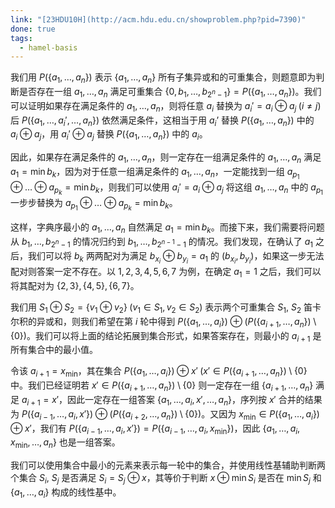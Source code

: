```yaml
---
link: "[23HDU10H](http://acm.hdu.edu.cn/showproblem.php?pid=7390)"
done: true
tags:
  - hamel-basis
---
```


我们用 $P(\{a_1,\dots,a_n\})$ 表示 $\{a_1,\dots,a_n\}$ 所有子集异或和的可重集合，则题意即为判断是否存在一组 $a_1,\dots,a_n$ 满足可重集合 $\{0,b_1,\dots,b_{2^n-1}\}=P(\{a_1,\dots,a_n\})$。我们可以证明如果存在满足条件的 $a_1,\dots,a_n$，则将任意 $a_i$ 替换为 $a_i'=a_i\oplus a_j\; (i\neq j)$ 后 $P(\{a_1,\dots,a_i',\dots,a_n\})$ 依然满足条件，这相当于用 $a_i’$ 替换 $P(\{a_1,\dots,a_n\})$ 中的 $a_i\oplus a_j$，用 $a_i'\oplus a_j$ 替换 $P(\{a_1,\dots,a_n\})$ 中的 $a_i$。

因此，如果存在满足条件的 $a_1,\dots,a_n$，则一定存在一组满足条件的 $a_1,\dots,a_n$ 满足 $a_1=\min{b_k}$，因为对于任意一组满足条件的 $a_1,\dots,a_n$，一定能找到一组 $a_{p_1}\oplus\dots\oplus a_{p_k}=\min{b_k}$，则我们可以使用 $a_i'=a_i\oplus a_j$ 将这组 $a_1,\dots,a_n$ 中的 $a_{p_1}$ 一步步替换为 $a_{p_1}\oplus\dots\oplus a_{p_k}=\min{b_k}$。

这样，字典序最小的 $a_1,\dots,a_n$ 自然满足 $a_1=\min{b_k}$。而接下来，我们需要将问题从 $b_1,\dots,b_{2^n-1}$ 的情况归约到 $b_1,\dots,b_{2^{n-1}-1}$ 的情况。我们发现，在确认了 $a_1$ 之后，我们可以将 $b_k$ 两两配对为满足 $b_{x_i}\oplus b_{y_i}=a_1$ 的 $(b_{x_i},b_{y_i})$，如果这一步无法配对则答案一定不存在。以 $1,2,3,4,5,6,7$ 为例，在确定 $a_1=1$ 之后，我们可以将其配对为 $\{2,3\},\{4,5\},\{6,7\}$。

我们用 $S_1\oplus S_2=\{v_1\oplus v_2\}\;(v_1\in S_1,v_2\in S_2)$ 表示两个可重集合 $S_1$, $S_2$ 笛卡尔积的异或和，则我们希望在第 $i$ 轮中得到 $P(\{a_1,\dots,a_i\})\oplus (P(\{a_{i+1},\dots,a_n\})\setminus \{0\})$。我们可以将上面的结论拓展到集合形式，如果答案存在，则最小的 $a_{i+1}$ 是所有集合中的最小值。

令该 $a_{i+1}=x_\min$，其在集合 $P(\{a_1,\dots,a_i\})\oplus x'\;(x'\in P(\{a_{i+1},\dots,a_n\})\setminus \{0\}$ 中。我们已经证明若 $x'\in P(\{a_{i+1},\dots,a_n\})\setminus \{0\}$ 则一定存在一组 $\{a_{i+1},\dots,a_n\}$ 满足 $a_{i+1}=x'$，因此一定存在一组答案 $\{a_1,\dots,a_i,x',\dots,a_n\}$，序列按 $x'$ 合并的结果为 $P(\{a_{i-1},\dots,a_i,x'\})\oplus (P(\{a_{i+2},\dots,a_n\})\setminus \{0\})$。又因为 $x_\min\in P(\{a_1,\dots,a_i\})\oplus x'$，我们有 $P(\{a_{i-1},\dots,a_i,x'\})=P(\{a_{i-1},\dots,a_i,x_\min\})$，因此 $\{a_1,\dots,a_i,x_\min,\dots,a_n\}$ 也是一组答案。

我们可以使用集合中最小的元素来表示每一轮中的集合，并使用线性基辅助判断两个集合 $S_i$, $S_j$ 是否满足 $S_i=S_j\oplus x$，其等价于判断 $x\oplus \min S_i$ 是否在 $\min{S_j}$ 和 $\{a_1,\dots,a_i\}$ 构成的线性基中。